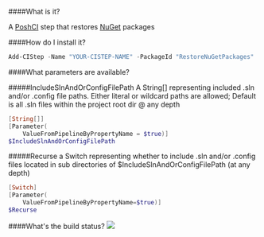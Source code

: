 ####What is it?

A [PoshCI](https://github.com/PoshCI/PoshCI) step that restores [NuGet](https://nuget.org) packages

####How do I install it?

```PowerShell
Add-CIStep -Name "YOUR-CISTEP-NAME" -PackageId "RestoreNuGetPackages"
```

####What parameters are available?

#####IncludeSlnAndOrConfigFilePath
A String[] representing included .sln and/or .config file paths. Either literal or wildcard paths are allowed; Default is all .sln files within the project root dir @ any depth
```PowerShell
[String[]]
[Parameter(
    ValueFromPipelineByPropertyName = $true)]
$IncludeSlnAndOrConfigFilePath
```

#####Recurse
a Switch representing whether to include .sln and/or .config files located in sub directories of $IncludeSlnAndOrConfigFilePath (at any depth)
```PowerShell
[Switch]
[Parameter(
    ValueFromPipelineByPropertyName=$true)]
$Recurse
```

####What's the build status?
![](https://ci.appveyor.com/api/projects/status/ss92f12pyng156lo?svg=true)
